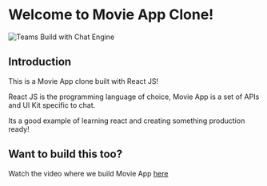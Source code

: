 # Welcome to Movie App Clone!

![Teams Build with Chat Engine](https://i.ibb.co/dp3qPGj/movie.png[/img])

## Introduction

This is a Movie App clone built with React JS!

React JS is the programming language of choice, Movie App is a set of APIs and UI Kit specific to chat.

Its a good example of learning react and creating something production ready!

## Want to build this too?

Watch the video where we build Movie App [here](https://www.youtube.com/watch?v=jc9_Bqzy2YQ&feature=youtu.be )

